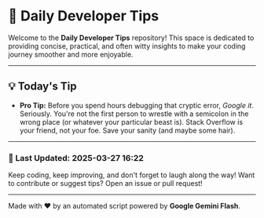
# 🌟 Daily Developer Tips

Welcome to the **Daily Developer Tips** repository! This space is dedicated to providing concise, practical, and often witty insights to make your coding journey smoother and more enjoyable.

---

## 💡 Today's Tip

- **Pro Tip:**  Before you spend hours debugging that cryptic error,  *Google it*. Seriously.  You're not the first person to wrestle with a semicolon in the wrong place (or whatever your particular beast is). Stack Overflow is your friend, not your foe.  Save your sanity (and maybe some hair).

---

### 📅 Last Updated: 2025-03-27 16:22

Keep coding, keep improving, and don't forget to laugh along the way! Want to contribute or suggest tips? Open an issue or pull request!

---

Made with ❤️ by an automated script powered by **Google Gemini Flash**.
